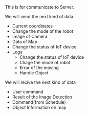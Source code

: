 This is for communicate to Server.

We will send the next kind of data.
- Current coordinates
- Change the mode of the robot
- Image of Camera
- Data of Map
- Change the status of IoT device
- Logs
    - Change the status of IoT device
    - Chage the mode of robot
    - Error of the moving
    - Handle Object

We will recive the next kind of data
- User command
- Result of the Image Detection
- Command(from Schedule)
- Object Information on map